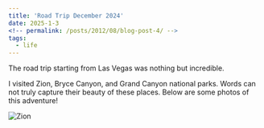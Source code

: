 ```yaml
---
title: 'Road Trip December 2024'
date: 2025-1-3
<!-- permalink: /posts/2012/08/blog-post-4/ -->
tags:
  - life 
---
```


The road trip starting from Las Vegas was nothing but incredible. 

I visited Zion, Bryce Canyon, and Grand Canyon national parks. Words can not truly capture their beauty of these places. Below are some photos of this adventure!

![Zion](https://pengxiang-huang.github.io/images/zion.png)
